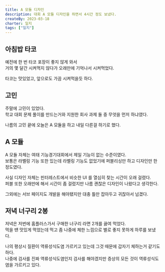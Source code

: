 ```yaml
---
title: A 모듈 디자인
description: 대회 A 모듈 디자인을 하면서 4시간 정도 보냈다.
createBy: 2023-03-18
charter: 일지
tags: ["일지"]
---
```


## 아침밥 타코

예전에 한 번 타코 포장이 좋지 않게 와서  
거의 몇 달간 시켜먹지 않다가 오래만에 기억나서 시켜먹었다.

타코는 맛있었고, 앞으로도 가끔 시켜먹을듯 하다.

## 고민

주말에 고민이 있었다.  
학교 대회 문제 풀이를 만드는거와 지원한 회사 과제 둘 중 무엇을 먼저 하냐였다.

나름의 고민 끝에 오늘은 A 모듈을 하고 내일 다른걸 하기로 했다.

## A 모듈

A 모듈 자체는 여태 기능경기대회에서 제일 기능이 없는 수준이였다.  
보통은 라벨링 기능 또한 있는데 라벨링 기능도 없었기에 퍼블리싱만 하고 디자인만 한 정도였다.

사실 디자인 자체는 핀터레스트에서 비슷한 UI 를 열심히 찾는 시간이 오래 걸렸다.  
퍼블 또한 오래만에 해서 시간이 좀 걸렸지만 나름 괜찮은 디자인이 나왔다고 생각한다.

그외에는 서브 페이지도 개발을 해야됐지만 대충 틀만 잡아두고 귀찮아서 넘겼다.

## 저녁 너구리 2봉

저녁은 저번에 홈플러스가서 구매한 너구리 라면 2개를 끓여 먹었다.  
먹을 떈 맛있게 먹었는데 먹고 좀 나중에 체한 느낌으로 별로 좋지 못하게 하루를 보냈다.

나의 평상시 질환이 역류성식도염 가르키고 있는데 그것 때문에 갑자기 체하는거 같기도 하다.  
나중에 검사를 진짜 역류성식도염인지 검사를 해야겠지만 증상의 모든 것이 역류성식도염을 가르키고 있다.
